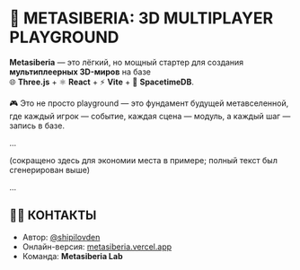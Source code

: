 # 🧠 METASIBERIA: 3D MULTIPLAYER PLAYGROUND

**Metasiberia** — это лёгкий, но мощный стартер для создания **мультиплеерных 3D-миров** на базе  
🌐 **Three.js** + ⚛️ **React** + ⚡ **Vite** + 🧬 **SpacetimeDB**.

🎮 Это не просто playground — это фундамент будущей метавселенной,  
где каждый игрок — событие, каждая сцена — модуль, а каждый шаг — запись в базе.

...

(сокращено здесь для экономии места в примере; полный текст был сгенерирован выше)

...

## 🧑‍💻 КОНТАКТЫ

- Автор: [@shipilovden](https://github.com/shipilovden)  
- Онлайн-версия: [metasiberia.vercel.app](https://metasiberia.vercel.app)  
- Команда: **Metasiberia Lab**